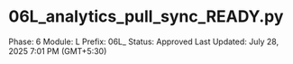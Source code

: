 # 06L_analytics_pull_sync_READY.py

Phase: 6
Module: L
Prefix: 06L_
Status: Approved
Last Updated: July 28, 2025 7:01 PM (GMT+5:30)
